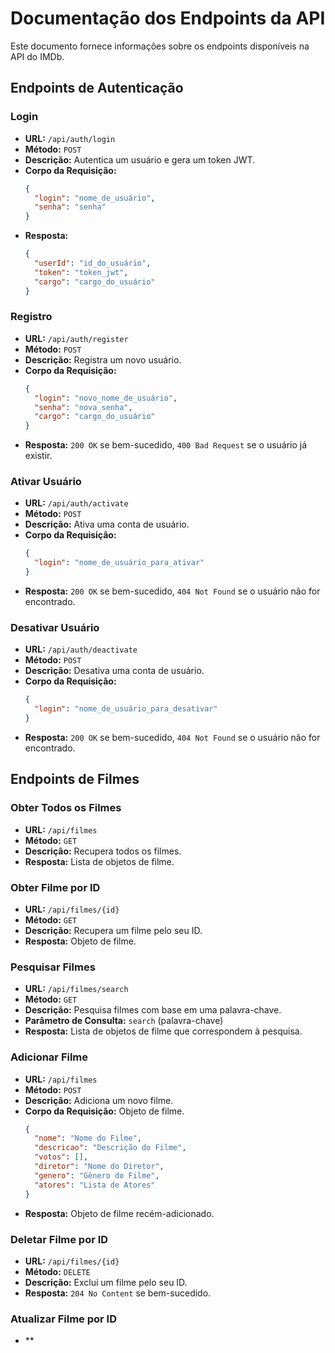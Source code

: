 # Documentação dos Endpoints da API

Este documento fornece informações sobre os endpoints disponíveis na API do IMDb.

## Endpoints de Autenticação

### Login

- **URL:** `/api/auth/login`
- **Método:** `POST`
- **Descrição:** Autentica um usuário e gera um token JWT.
- **Corpo da Requisição:**
  ```json
  {
    "login": "nome_de_usuário",
    "senha": "senha"
  }
  ```
- **Resposta:** 
  ```json
  {
    "userId": "id_do_usuário",
    "token": "token_jwt",
    "cargo": "cargo_do_usuário"
  }
  ```

### Registro

- **URL:** `/api/auth/register`
- **Método:** `POST`
- **Descrição:** Registra um novo usuário.
- **Corpo da Requisição:**
  ```json
  {
    "login": "novo_nome_de_usuário",
    "senha": "nova_senha",
    "cargo": "cargo_do_usuário"
  }
  ```
- **Resposta:** `200 OK` se bem-sucedido, `400 Bad Request` se o usuário já existir.

### Ativar Usuário

- **URL:** `/api/auth/activate`
- **Método:** `POST`
- **Descrição:** Ativa uma conta de usuário.
- **Corpo da Requisição:**
  ```json
  {
    "login": "nome_de_usuário_para_ativar"
  }
  ```
- **Resposta:** `200 OK` se bem-sucedido, `404 Not Found` se o usuário não for encontrado.

### Desativar Usuário

- **URL:** `/api/auth/deactivate`
- **Método:** `POST`
- **Descrição:** Desativa uma conta de usuário.
- **Corpo da Requisição:**
  ```json
  {
    "login": "nome_de_usuário_para_desativar"
  }
  ```
- **Resposta:** `200 OK` se bem-sucedido, `404 Not Found` se o usuário não for encontrado.

## Endpoints de Filmes

### Obter Todos os Filmes

- **URL:** `/api/filmes`
- **Método:** `GET`
- **Descrição:** Recupera todos os filmes.
- **Resposta:** Lista de objetos de filme.

### Obter Filme por ID

- **URL:** `/api/filmes/{id}`
- **Método:** `GET`
- **Descrição:** Recupera um filme pelo seu ID.
- **Resposta:** Objeto de filme.

### Pesquisar Filmes

- **URL:** `/api/filmes/search`
- **Método:** `GET`
- **Descrição:** Pesquisa filmes com base em uma palavra-chave.
- **Parâmetro de Consulta:** `search` (palavra-chave)
- **Resposta:** Lista de objetos de filme que correspondem à pesquisa.

### Adicionar Filme

- **URL:** `/api/filmes`
- **Método:** `POST`
- **Descrição:** Adiciona um novo filme.
- **Corpo da Requisição:** Objeto de filme.
  ```json
  {
    "nome": "Nome do Filme",
    "descricao": "Descrição do Filme",
    "votos": [],
    "diretor": "Nome do Diretor",
    "genero": "Gênero do Filme",
    "atores": "Lista de Atores"
  }
  ```
- **Resposta:** Objeto de filme recém-adicionado.

### Deletar Filme por ID

- **URL:** `/api/filmes/{id}`
- **Método:** `DELETE`
- **Descrição:** Exclui um filme pelo seu ID.
- **Resposta:** `204 No Content` se bem-sucedido.

### Atualizar Filme por ID

- **
